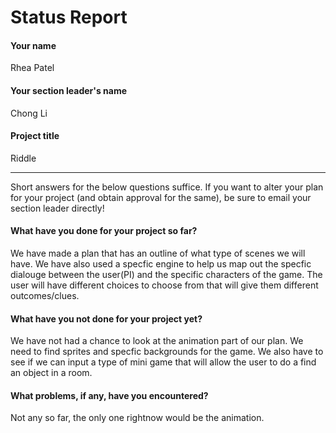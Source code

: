# Status Report

#### Your name

Rhea Patel

#### Your section leader's name

Chong Li

#### Project title

Riddle

***

Short answers for the below questions suffice. If you want to alter your plan for your project (and obtain approval for the same), be sure to email your section leader directly!

#### What have you done for your project so far?

We have made a plan that has an outline of what type of scenes we will have. We have also used a specfic engine to help us map out the specfic dialouge between the user(PI) and the specific characters of the game. The user will have different choices to choose from that will give them different outcomes/clues. 

#### What have you not done for your project yet?

We have not had a chance to look at the animation part of our plan. We need to find sprites and specfic backgrounds for the game. We also have to see if we can input a type of mini game that will allow the user to do a find an object in a room. 

#### What problems, if any, have you encountered?

Not any so far, the only one rightnow would be the animation.
